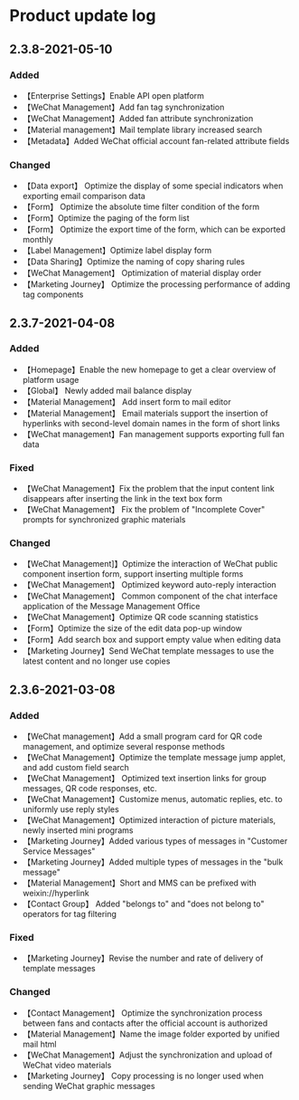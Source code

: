 # Product update log

## 2.3.8-2021-05-10

### Added

* 【Enterprise Settings】Enable API open platform
* 【WeChat Management】Add fan tag synchronization
* 【WeChat Management】Added fan attribute synchronization
* 【Material management】Mail template library increased search
* 【Metadata】Added WeChat official account fan-related attribute fields

### Changed

* 【Data export】 Optimize the display of some special indicators when exporting email comparison data
* 【Form】 Optimize the absolute time filter condition of the form
* 【Form】Optimize the paging of the form list
* 【Form】 Optimize the export time of the form, which can be exported monthly
* 【Label Management】Optimize label display form
* 【Data Sharing】Optimize the naming of copy sharing rules
* 【WeChat Management】 Optimization of material display order
* 【Marketing Journey】 Optimize the processing performance of adding tag components

## 2.3.7-2021-04-08

### Added

* 【Homepage】Enable the new homepage to get a clear overview of platform usage
* 【Global】 Newly added mail balance display
* 【Material Management】 Add insert form to mail editor
* 【Material Management】 Email materials support the insertion of hyperlinks with second-level domain names in the form of short links
* 【WeChat management】Fan management supports exporting full fan data

### Fixed

* 【WeChat Management】Fix the problem that the input content link disappears after inserting the link in the text box form
* 【WeChat Management】 Fix the problem of "Incomplete Cover" prompts for synchronized graphic materials

### Changed

* 【WeChat Management\]】Optimize the interaction of WeChat public component insertion form, support inserting multiple forms
* 【WeChat Management】 Optimized keyword auto-reply interaction
* 【WeChat Management】 Common component of the chat interface application of the Message Management Office
* 【WeChat Management】Optimize QR code scanning statistics
* 【Form】Optimize the size of the edit data pop-up window
* 【Form】Add search box and support empty value when editing data
* 【Marketing Journey】Send WeChat template messages to use the latest content and no longer use copies 

## 2.3.6-2021-03-08

### Added

* 【WeChat management】Add a small program card for QR code management, and optimize several response methods
* 【WeChat Management】Optimize the template message jump applet, and add custom field search
* 【WeChat Management】 Optimized text insertion links for group messages, QR code responses, etc.
* 【WeChat Management】Customize menus, automatic replies, etc. to uniformly use reply styles
* 【WeChat Management】Optimized interaction of picture materials, newly inserted mini programs
* 【Marketing Journey】Added various types of messages in "Customer Service Messages"
* 【Marketing Journey】Added multiple types of messages in the "bulk message"
* 【Material Management】Short and MMS can be prefixed with weixin://hyperlink
* 【Contact Group】 Added "belongs to" and "does not belong to" operators for tag filtering

### Fixed

* 【Marketing Journey】Revise the number and rate of delivery of template messages

### Changed

* 【Contact Management】 Optimize the synchronization process between fans and contacts after the official account is authorized
* 【Material Management】Name the image folder exported by unified mail html
* 【WeChat Management】Adjust the synchronization and upload of WeChat video materials
* 【Marketing Journey】 Copy processing is no longer used when sending WeChat graphic messages 

